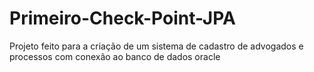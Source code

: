 # Primeiro-Check-Point-JPA
Projeto feito para a criação de um sistema de cadastro de advogados e processos com conexão ao banco de dados oracle
